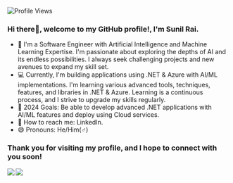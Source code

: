 ![Profile Views](https://komarev.com/ghpvc/?username=sunilrai486&label=Profile%20views&left_color=green&right_color=red&style=flat)

### Hi there👋, welcome to my GitHub profile!, I'm Sunil Rai.

- 📖 I'm a Software Engineer with Artificial Intelligence and Machine Learning Expertise. I'm passionate about exploring the depths of AI and its endless possibilities. I always seek challenging projects and new avenues to expand my skill set.
- 💻 Currently, I'm building applications using .NET & Azure with AI/ML implementations. I'm learning various advanced tools, techniques, features, and libraries in .NET & Azure. Learning is a continuous process, and I strive to upgrade my skills regularly.
- 🎯 2024 Goals: Be able to develop advanced .NET applications with AI/ML features and deploy using Cloud services.
- 📧 How to reach me: LinkedIn.
- 😄 Pronouns: He/Him(♂️)

### Thank you for visiting my profile, and I hope to connect with you soon!

<div>
  <img align = "left" src="https://github-readme-stats.vercel.app/api?username=sunilrai486&show_icons=true&theme=radical&card_width=350" /> 
</div>
<div>
  <img align = "left" src="https://github-readme-streak-stats.herokuapp.com/?user=sunilrai486&show_icons=true&theme=radical&card_width=355" />
</div>
